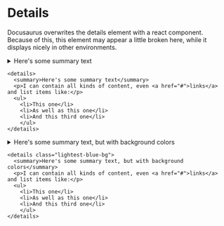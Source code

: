 # Details
Docusaurus overwrites the details element with a react component. Because of this, this element may appear a little broken here, while it displays nicely in other environments.

<details>
  <summary>Here's some summary text</summary>
  <p>I can contain all kinds of content, even <a href="#">links</a> and list items like:</p>
  <ul>
    <li>This one</li>
    <li>As well as this one</li>
    <li>And this third one</li>
    </ul>
</details>

    <details>
      <summary>Here's some summary text</summary>
      <p>I can contain all kinds of content, even <a href="#">links</a> and list items like:</p>
      <ul>
        <li>This one</li>
        <li>As well as this one</li>
        <li>And this third one</li>
        </ul>
    </details>

<details class="lightest-blue-bg">
  <summary>Here's some summary text, but with background colors</summary>
  <p>I can contain all kinds of content, even <a href="#">links</a> and list items like:</p>
  <ul>
    <li>This one</li>
    <li>As well as this one</li>
    <li>And this third one</li>
    </ul>
</details>

    <details class="lightest-blue-bg">
      <summary>Here's some summary text, but with background colors</summary>
      <p>I can contain all kinds of content, even <a href="#">links</a> and list items like:</p>
      <ul>
        <li>This one</li>
        <li>As well as this one</li>
        <li>And this third one</li>
        </ul>
    </details>